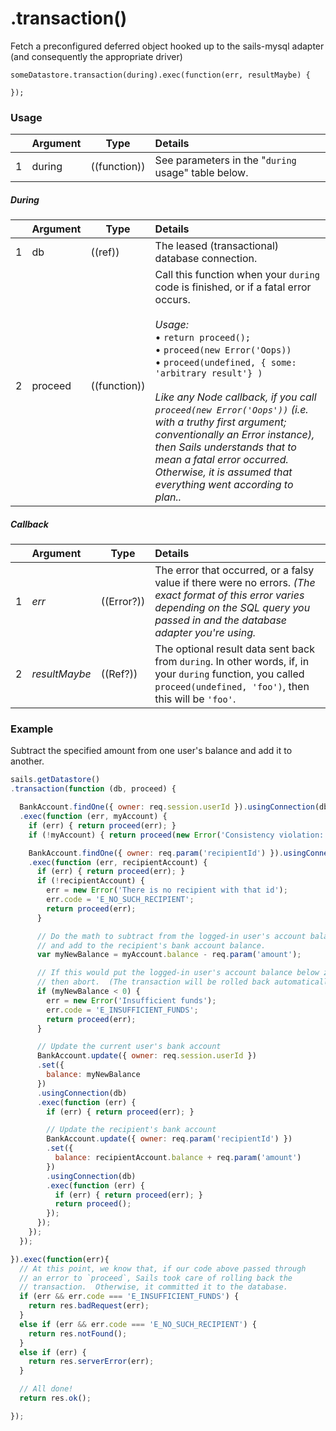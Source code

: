 # .transaction()

Fetch a preconfigured deferred object hooked up to the sails-mysql adapter (and consequently the appropriate driver)

```usage
someDatastore.transaction(during).exec(function(err, resultMaybe) {

});
```

### Usage
|   |     Argument        | Type                | Details
|---|---------------------|---------------------|:------------|
| 1 | during              | ((function))        | See parameters in the "`during` usage" table below. |

##### During
|   |     Argument        | Type                | Details
|---|---------------------|---------------------|:------------|
| 1 | db                  | ((ref))             | The leased (transactional) database connection. |
| 2 | proceed             | ((function))        | Call this function when your `during` code is finished, or if a fatal error occurs.<br/><br/>_Usage:_<br/>&bull; `return proceed();`<br/>&bull; `proceed(new Error('Oops))`<br/>&bull; `proceed(undefined, { some: 'arbitrary result'} )`<br/><br/>_Like any Node callback, if you call `proceed(new Error('Oops'))` (i.e. with a truthy first argument; conventionally an Error instance), then Sails understands that to mean a fatal error occurred.  Otherwise, it is assumed that everything went according to plan.._

##### Callback
|   |     Argument        | Type                | Details |
|---|:--------------------|---------------------|:---------------------------------------------------------------------------------|
| 1 |    _err_            | ((Error?))          | The error that occurred, or a falsy value if there were no errors.  _(The exact format of this error varies depending on the SQL query you passed in and the database adapter you're using._
| 2 |    _resultMaybe_      | ((Ref?))          | The optional result data sent back from `during`.  In other words, if, in your `during` function, you called `proceed(undefined, 'foo')`, then this will be `'foo'`. |


### Example

Subtract the specified amount from one user's balance and add it to another.

```javascript
sails.getDatastore()
.transaction(function (db, proceed) {

  BankAccount.findOne({ owner: req.session.userId }).usingConnection(db)
  .exec(function (err, myAccount) {
    if (err) { return proceed(err); }
    if (!myAccount) { return proceed(new Error('Consistency violation: Database is corrupted-- logged in user record has gone missing')); }

    BankAccount.findOne({ owner: req.param('recipientId') }).usingConnection(db)
    .exec(function (err, recipientAccount) {
      if (err) { return proceed(err); }
      if (!recipientAccount) {
        err = new Error('There is no recipient with that id');
        err.code = 'E_NO_SUCH_RECIPIENT';
        return proceed(err);
      }

      // Do the math to subtract from the logged-in user's account balance,
      // and add to the recipient's bank account balance.
      var myNewBalance = myAccount.balance - req.param('amount');

      // If this would put the logged-in user's account balance below zero,
      // then abort.  (The transaction will be rolled back automatically.)
      if (myNewBalance < 0) {
        err = new Error('Insufficient funds');
        err.code = 'E_INSUFFICIENT_FUNDS';
        return proceed(err);
      }

      // Update the current user's bank account
      BankAccount.update({ owner: req.session.userId })
      .set({
        balance: myNewBalance
      })
      .usingConnection(db)
      .exec(function (err) {
        if (err) { return proceed(err); }

        // Update the recipient's bank account
        BankAccount.update({ owner: req.param('recipientId') })
        .set({
          balance: recipientAccount.balance + req.param('amount')
        })
        .usingConnection(db)
        .exec(function (err) {
          if (err) { return proceed(err); }
          return proceed();
        });
      });
    });
  });

}).exec(function(err){
  // At this point, we know that, if our code above passed through
  // an error to `proceed`, Sails took care of rolling back the
  // transaction.  Otherwise, it committed it to the database.
  if (err && err.code === 'E_INSUFFICIENT_FUNDS') {
    return res.badRequest(err);
  }
  else if (err && err.code === 'E_NO_SUCH_RECIPIENT') {
    return res.notFound();
  }
  else if (err) {
    return res.serverError(err);
  }

  // All done!
  return res.ok();

});
```

<docmeta name="displayName" value=".transaction()">
<docmeta name="pageType" value="method">
